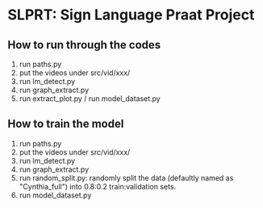 # SLPRT: Sign Language Praat Project

## How to run through the codes
1. run paths.py
2. put the videos under src/vid/xxx/
3. run lm_detect.py
4. run graph_extract.py
5. run extract_plot.py / run model_dataset.py


## How to train the model
1. run paths.py
2. put the videos under src/vid/xxx/
3. run lm_detect.py
4. run graph_extract.py
5. run random_split.py: randomly split the data (defaultly named as "Cynthia_full") into 0.8:0.2 train:validation sets. 
6. run model_dataset.py
